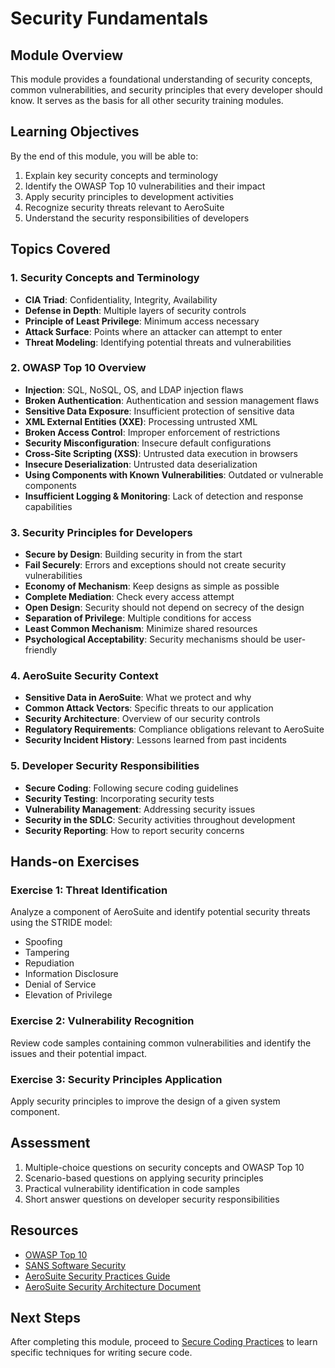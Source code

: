 # Security Fundamentals

## Module Overview

This module provides a foundational understanding of security concepts, common vulnerabilities, and security principles that every developer should know. It serves as the basis for all other security training modules.

## Learning Objectives

By the end of this module, you will be able to:

1. Explain key security concepts and terminology
2. Identify the OWASP Top 10 vulnerabilities and their impact
3. Apply security principles to development activities
4. Recognize security threats relevant to AeroSuite
5. Understand the security responsibilities of developers

## Topics Covered

### 1. Security Concepts and Terminology

- **CIA Triad**: Confidentiality, Integrity, Availability
- **Defense in Depth**: Multiple layers of security controls
- **Principle of Least Privilege**: Minimum access necessary
- **Attack Surface**: Points where an attacker can attempt to enter
- **Threat Modeling**: Identifying potential threats and vulnerabilities

### 2. OWASP Top 10 Overview

- **Injection**: SQL, NoSQL, OS, and LDAP injection flaws
- **Broken Authentication**: Authentication and session management flaws
- **Sensitive Data Exposure**: Insufficient protection of sensitive data
- **XML External Entities (XXE)**: Processing untrusted XML
- **Broken Access Control**: Improper enforcement of restrictions
- **Security Misconfiguration**: Insecure default configurations
- **Cross-Site Scripting (XSS)**: Untrusted data execution in browsers
- **Insecure Deserialization**: Untrusted data deserialization
- **Using Components with Known Vulnerabilities**: Outdated or vulnerable components
- **Insufficient Logging & Monitoring**: Lack of detection and response capabilities

### 3. Security Principles for Developers

- **Secure by Design**: Building security in from the start
- **Fail Securely**: Errors and exceptions should not create security vulnerabilities
- **Economy of Mechanism**: Keep designs as simple as possible
- **Complete Mediation**: Check every access attempt
- **Open Design**: Security should not depend on secrecy of the design
- **Separation of Privilege**: Multiple conditions for access
- **Least Common Mechanism**: Minimize shared resources
- **Psychological Acceptability**: Security mechanisms should be user-friendly

### 4. AeroSuite Security Context

- **Sensitive Data in AeroSuite**: What we protect and why
- **Common Attack Vectors**: Specific threats to our application
- **Security Architecture**: Overview of our security controls
- **Regulatory Requirements**: Compliance obligations relevant to AeroSuite
- **Security Incident History**: Lessons learned from past incidents

### 5. Developer Security Responsibilities

- **Secure Coding**: Following secure coding guidelines
- **Security Testing**: Incorporating security tests
- **Vulnerability Management**: Addressing security issues
- **Security in the SDLC**: Security activities throughout development
- **Security Reporting**: How to report security concerns

## Hands-on Exercises

### Exercise 1: Threat Identification

Analyze a component of AeroSuite and identify potential security threats using the STRIDE model:
- Spoofing
- Tampering
- Repudiation
- Information Disclosure
- Denial of Service
- Elevation of Privilege

### Exercise 2: Vulnerability Recognition

Review code samples containing common vulnerabilities and identify the issues and their potential impact.

### Exercise 3: Security Principles Application

Apply security principles to improve the design of a given system component.

## Assessment

1. Multiple-choice questions on security concepts and OWASP Top 10
2. Scenario-based questions on applying security principles
3. Practical vulnerability identification in code samples
4. Short answer questions on developer security responsibilities

## Resources

- [OWASP Top 10](https://owasp.org/Top10/)
- [SANS Software Security](https://www.sans.org/software-security/)
- [AeroSuite Security Practices Guide](../security-practices-guide.md)
- [AeroSuite Security Architecture Document](../security-architecture.md)

## Next Steps

After completing this module, proceed to [Secure Coding Practices](02-secure-coding-practices.md) to learn specific techniques for writing secure code. 